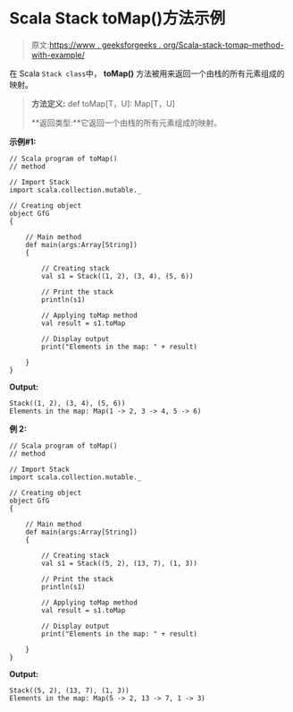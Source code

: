 # Scala Stack toMap()方法示例

> 原文:[https://www . geeksforgeeks . org/Scala-stack-tomap-method-with-example/](https://www.geeksforgeeks.org/scala-stack-tomap-method-with-example/)

在 Scala `Stack class`中， **toMap()** 方法被用来返回一个由栈的所有元素组成的映射。

> **方法定义:** def toMap[T，U]: Map[T，U]
> 
> **返回类型:**它返回一个由栈的所有元素组成的映射。

**示例#1:**

```
// Scala program of toMap() 
// method 

// Import Stack 
import scala.collection.mutable._

// Creating object 
object GfG 
{ 

    // Main method 
    def main(args:Array[String]) 
    { 

        // Creating stack
        val s1 = Stack((1, 2), (3, 4), (5, 6)) 

        // Print the stack 
        println(s1) 

        // Applying toMap method  
        val result = s1.toMap

        // Display output 
        print("Elements in the map: " + result) 

    } 
} 
```

**Output:**

```
Stack((1, 2), (3, 4), (5, 6))
Elements in the map: Map(1 -> 2, 3 -> 4, 5 -> 6)

```

**例 2:**

```
// Scala program of toMap() 
// method 

// Import Stack 
import scala.collection.mutable._

// Creating object 
object GfG 
{ 

    // Main method 
    def main(args:Array[String]) 
    { 

        // Creating stack
        val s1 = Stack((5, 2), (13, 7), (1, 3)) 

        // Print the stack 
        println(s1) 

        // Applying toMap method  
        val result = s1.toMap

        // Display output 
        print("Elements in the map: " + result) 

    } 
} 
```

**Output:**

```
Stack((5, 2), (13, 7), (1, 3))
Elements in the map: Map(5 -> 2, 13 -> 7, 1 -> 3)

```